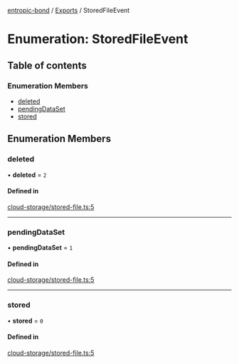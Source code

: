 [entropic-bond](../README.md) / [Exports](../modules.md) / StoredFileEvent

# Enumeration: StoredFileEvent

## Table of contents

### Enumeration Members

- [deleted](StoredFileEvent.md#deleted)
- [pendingDataSet](StoredFileEvent.md#pendingdataset)
- [stored](StoredFileEvent.md#stored)

## Enumeration Members

### deleted

• **deleted** = ``2``

#### Defined in

[cloud-storage/stored-file.ts:5](https://github.com/entropic-bond/entropic-bond/blob/2d7d466/src/cloud-storage/stored-file.ts#L5)

___

### pendingDataSet

• **pendingDataSet** = ``1``

#### Defined in

[cloud-storage/stored-file.ts:5](https://github.com/entropic-bond/entropic-bond/blob/2d7d466/src/cloud-storage/stored-file.ts#L5)

___

### stored

• **stored** = ``0``

#### Defined in

[cloud-storage/stored-file.ts:5](https://github.com/entropic-bond/entropic-bond/blob/2d7d466/src/cloud-storage/stored-file.ts#L5)
